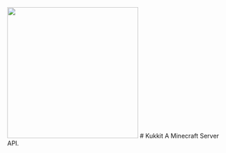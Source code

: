 <img src="http://s32.postimg.org/7v2urxwcl/kukkit.jpg" width="300">
# Kukkit
A Minecraft Server API.

